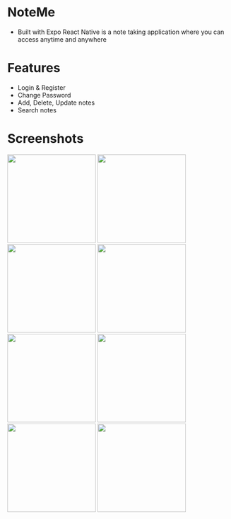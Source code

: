 
# NoteMe
- Built with Expo React Native is a note taking application where you can access anytime and anywhere

# Features
- Login & Register
- Change Password
- Add, Delete, Update notes
- Search notes

# Screenshots
<img src="https://github.com/marvskiee/noteme-client/assets/55273309/ac83c0c9-7b2d-4c47-b451-a6132e6d4f56" width="200"/>
<img src="https://github.com/marvskiee/noteme-client/assets/55273309/e752d35b-761f-4812-94fe-45c04903e19c" width="200"/>
<img src="https://github.com/marvskiee/noteme-client/assets/55273309/a5cb2ad4-a388-4f72-9023-c9b7818a02e8" width="200"/>
<img src="https://github.com/marvskiee/noteme-client/assets/55273309/982e91ae-47a1-40a4-89f5-d5101d8d032f" width="200"/>
<img src="https://github.com/marvskiee/noteme-client/assets/55273309/3b70711a-df41-473f-b90a-7c9f7b3aca30" width="200"/>
<img src="https://github.com/marvskiee/noteme-client/assets/55273309/fb1df2c4-0284-420c-a903-15b24aaec315" width="200"/>
<img src="https://github.com/marvskiee/noteme-client/assets/55273309/8c39cb40-5a2a-4848-b98e-b97ed7d88f54" width="200"/>
<img src="https://github.com/marvskiee/noteme-client/assets/55273309/2ed45134-6124-416e-ad8e-01990b6a6dab" width="200"/>
